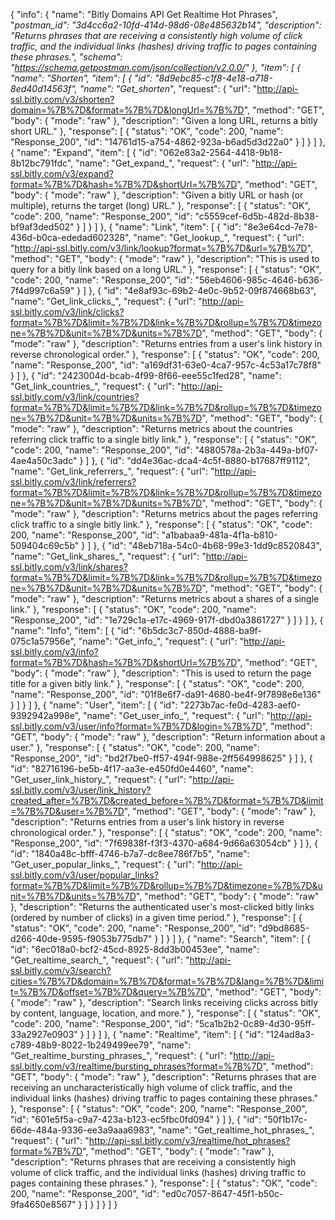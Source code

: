 {
  "info": {
    "name": "Bitly Domains API Get Realtime Hot Phrases",
    "_postman_id": "3d4cc6a2-10fd-414d-98d6-08e485632b14",
    "description": "Returns phrases that are receiving a consistently high volume of click traffic, and the individual links (hashes) driving traffic to pages containing these phrases.",
    "schema": "https://schema.getpostman.com/json/collection/v2.0.0/"
  },
  "item": [
    {
      "name": "Shorten",
      "item": [
        {
          "id": "8d9ebc85-c1f8-4e18-a718-8ed40d14563f",
          "name": "Get_shorten_",
          "request": {
            "url": "http://api-ssl.bitly.com/v3/shorten?domain=%7B%7D&format=%7B%7D&longUrl=%7B%7D",
            "method": "GET",
            "body": {
              "mode": "raw"
            },
            "description": "Given a long URL, returns a bitly short URL."
          },
          "response": [
            {
              "status": "OK",
              "code": 200,
              "name": "Response_200",
              "id": "14761d15-a754-4862-923a-b6ad5d3d22a0"
            }
          ]
        }
      ]
    },
    {
      "name": "Expand",
      "item": [
        {
          "id": "062e83a2-2564-4418-9b18-8b12bc791fdc",
          "name": "Get_expand_",
          "request": {
            "url": "http://api-ssl.bitly.com/v3/expand?format=%7B%7D&hash=%7B%7D&shortUrl=%7B%7D",
            "method": "GET",
            "body": {
              "mode": "raw"
            },
            "description": "Given a bitly URL or hash (or multiple), returns the target (long) URL."
          },
          "response": [
            {
              "status": "OK",
              "code": 200,
              "name": "Response_200",
              "id": "c5559cef-6d5b-482d-8b38-bf9af3ded502"
            }
          ]
        }
      ]
    },
    {
      "name": "Link",
      "item": [
        {
          "id": "8e3e64cd-7e78-436d-b0ca-ededad602328",
          "name": "Get_lookup_",
          "request": {
            "url": "http://api-ssl.bitly.com/v3/link/lookup?format=%7B%7D&url=%7B%7D",
            "method": "GET",
            "body": {
              "mode": "raw"
            },
            "description": "This is used to query for a bitly link based on a long URL."
          },
          "response": [
            {
              "status": "OK",
              "code": 200,
              "name": "Response_200",
              "id": "56eb4606-985c-4646-b636-7f4d997c6a59"
            }
          ]
        },
        {
          "id": "4e8af93c-69b2-4e0c-9b52-09f874668b63",
          "name": "Get_link_clicks_",
          "request": {
            "url": "http://api-ssl.bitly.com/v3/link/clicks?format=%7B%7D&limit=%7B%7D&link=%7B%7D&rollup=%7B%7D&timezone=%7B%7D&unit=%7B%7D&units=%7B%7D",
            "method": "GET",
            "body": {
              "mode": "raw"
            },
            "description": "Returns entries from a user's link history in reverse chronological order."
          },
          "response": [
            {
              "status": "OK",
              "code": 200,
              "name": "Response_200",
              "id": "a169df31-63e0-4ca7-957c-4c53a17c78f8"
            }
          ]
        },
        {
          "id": "2423004d-bcab-4f99-8f66-eee55c1fed28",
          "name": "Get_link_countries_",
          "request": {
            "url": "http://api-ssl.bitly.com/v3/link/countries?format=%7B%7D&limit=%7B%7D&link=%7B%7D&rollup=%7B%7D&timezone=%7B%7D&unit=%7B%7D&units=%7B%7D",
            "method": "GET",
            "body": {
              "mode": "raw"
            },
            "description": "Returns metrics about the countries referring click traffic to a single bitly link."
          },
          "response": [
            {
              "status": "OK",
              "code": 200,
              "name": "Response_200",
              "id": "4880578a-2b3a-449a-bf07-4ae4a50c3adc"
            }
          ]
        },
        {
          "id": "dd4e36ac-dca4-4c5f-8880-b17687ff9112",
          "name": "Get_link_referrers_",
          "request": {
            "url": "http://api-ssl.bitly.com/v3/link/referrers?format=%7B%7D&limit=%7B%7D&link=%7B%7D&rollup=%7B%7D&timezone=%7B%7D&unit=%7B%7D&units=%7B%7D",
            "method": "GET",
            "body": {
              "mode": "raw"
            },
            "description": "Returns metrics about the pages referring click traffic to a single bitly link."
          },
          "response": [
            {
              "status": "OK",
              "code": 200,
              "name": "Response_200",
              "id": "a1babaa9-481a-4f1a-b810-509404c69c5b"
            }
          ]
        },
        {
          "id": "48eb718a-54c0-4b68-99e3-1dd9c8520843",
          "name": "Get_link_shares_",
          "request": {
            "url": "http://api-ssl.bitly.com/v3/link/shares?format=%7B%7D&limit=%7B%7D&link=%7B%7D&rollup=%7B%7D&timezone=%7B%7D&unit=%7B%7D&units=%7B%7D",
            "method": "GET",
            "body": {
              "mode": "raw"
            },
            "description": "Returns metrics about a shares of a single link."
          },
          "response": [
            {
              "status": "OK",
              "code": 200,
              "name": "Response_200",
              "id": "1e729c1a-e17c-4969-917f-dbd0a3861727"
            }
          ]
        }
      ]
    },
    {
      "name": "Info",
      "item": [
        {
          "id": "6b5dc3c7-850d-4888-ba9f-075c1a57956e",
          "name": "Get_info_",
          "request": {
            "url": "http://api-ssl.bitly.com/v3/info?format=%7B%7D&hash=%7B%7D&shortUrl=%7B%7D",
            "method": "GET",
            "body": {
              "mode": "raw"
            },
            "description": "This is used to return the page title for a given bitly link."
          },
          "response": [
            {
              "status": "OK",
              "code": 200,
              "name": "Response_200",
              "id": "01f8e6f7-da91-4680-be4f-9f7898e6e136"
            }
          ]
        }
      ]
    },
    {
      "name": "User",
      "item": [
        {
          "id": "2273b7ac-fe0d-4283-aef0-9392942a998e",
          "name": "Get_user_info_",
          "request": {
            "url": "http://api-ssl.bitly.com/v3/user/info?format=%7B%7D&login=%7B%7D",
            "method": "GET",
            "body": {
              "mode": "raw"
            },
            "description": "Return information about a user."
          },
          "response": [
            {
              "status": "OK",
              "code": 200,
              "name": "Response_200",
              "id": "bd2f7be0-ff57-494f-988e-2ff564998625"
            }
          ]
        },
        {
          "id": "82716196-be5b-4f17-aa3e-e450fd0e4460",
          "name": "Get_user_link_history_",
          "request": {
            "url": "http://api-ssl.bitly.com/v3/user/link_history?created_after=%7B%7D&created_before=%7B%7D&format=%7B%7D&limit=%7B%7D&user=%7B%7D",
            "method": "GET",
            "body": {
              "mode": "raw"
            },
            "description": "Returns entries from a user's link history in reverse chronological order."
          },
          "response": [
            {
              "status": "OK",
              "code": 200,
              "name": "Response_200",
              "id": "7f69838f-f3f3-4370-a684-9d66a63054cb"
            }
          ]
        },
        {
          "id": "1840a48c-bfff-4746-b7a7-dc8ee786f7b5",
          "name": "Get_user_popular_links_",
          "request": {
            "url": "http://api-ssl.bitly.com/v3/user/popular_links?format=%7B%7D&limit=%7B%7D&rollup=%7B%7D&timezone=%7B%7D&unit=%7B%7D&units=%7B%7D",
            "method": "GET",
            "body": {
              "mode": "raw"
            },
            "description": "Returns the authenticated user's most-clicked bitly links (ordered by number of clicks) in a given time period."
          },
          "response": [
            {
              "status": "OK",
              "code": 200,
              "name": "Response_200",
              "id": "d9bd8685-d266-40de-9595-f9053b775db7"
            }
          ]
        }
      ]
    },
    {
      "name": "Search",
      "item": [
        {
          "id": "6ec018a0-bcf2-45cd-8925-8dd3b00453ee",
          "name": "Get_realtime_search_",
          "request": {
            "url": "http://api-ssl.bitly.com/v3/search?cities=%7B%7D&domain=%7B%7D&format=%7B%7D&lang=%7B%7D&limit=%7B%7D&offset=%7B%7D&query=%7B%7D",
            "method": "GET",
            "body": {
              "mode": "raw"
            },
            "description": "Search links receiving clicks across bitly by content, language, location, and more."
          },
          "response": [
            {
              "status": "OK",
              "code": 200,
              "name": "Response_200",
              "id": "5ca1b2b2-0c89-4d30-95ff-33a2927e0903"
            }
          ]
        }
      ]
    },
    {
      "name": "Realtime",
      "item": [
        {
          "id": "124ad8a3-c789-48b9-8022-1b249499ee79",
          "name": "Get_realtime_bursting_phrases_",
          "request": {
            "url": "http://api-ssl.bitly.com/v3/realtime/bursting_phrases?format=%7B%7D",
            "method": "GET",
            "body": {
              "mode": "raw"
            },
            "description": "Returns phrases that are receiving an uncharacteristically high volume of click traffic, and the individual links (hashes) driving traffic to pages containing these phrases."
          },
          "response": [
            {
              "status": "OK",
              "code": 200,
              "name": "Response_200",
              "id": "601e5f5a-c9a7-423a-b123-ec5fbc0fd094"
            }
          ]
        },
        {
          "id": "50f1b17c-66de-484a-9336-ee3a9aaa6983",
          "name": "Get_realtime_hot_phrases_",
          "request": {
            "url": "http://api-ssl.bitly.com/v3/realtime/hot_phrases?format=%7B%7D",
            "method": "GET",
            "body": {
              "mode": "raw"
            },
            "description": "Returns phrases that are receiving a consistently high volume of click traffic, and the individual links (hashes) driving traffic to pages containing these phrases."
          },
          "response": [
            {
              "status": "OK",
              "code": 200,
              "name": "Response_200",
              "id": "ed0c7057-8647-45f1-b50c-9fa4650e8567"
            }
          ]
        }
      ]
    }
  ]
}